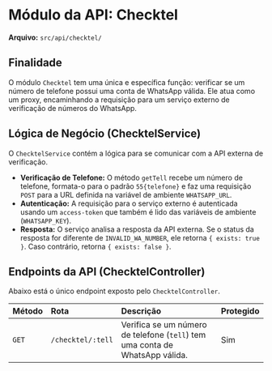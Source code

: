 
# Módulo da API: Checktel

**Arquivo:** `src/api/checktel/`

## Finalidade

O módulo `Checktel` tem uma única e específica função: verificar se um número de telefone possui uma conta de WhatsApp válida. Ele atua como um proxy, encaminhando a requisição para um serviço externo de verificação de números do WhatsApp.

## Lógica de Negócio (ChecktelService)

O `ChecktelService` contém a lógica para se comunicar com a API externa de verificação.

*   **Verificação de Telefone:** O método `getTell` recebe um número de telefone, formata-o para o padrão `55{telefone}` e faz uma requisição `POST` para a URL definida na variável de ambiente `WHATSAPP_URL`.
*   **Autenticação:** A requisição para o serviço externo é autenticada usando um `access-token` que também é lido das variáveis de ambiente (`WHATSAPP_KEY`).
*   **Resposta:** O serviço analisa a resposta da API externa. Se o status da resposta for diferente de `INVALID_WA_NUMBER`, ele retorna `{ exists: true }`. Caso contrário, retorna `{ exists: false }`.

## Endpoints da API (ChecktelController)

Abaixo está o único endpoint exposto pelo `ChecktelController`.

| Método | Rota | Descrição | Protegido |
| :--- | :--- | :--- | :--- |
| `GET` | `/checktel/:tell` | Verifica se um número de telefone (`tell`) tem uma conta de WhatsApp válida. | Sim |
